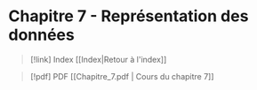 # Chapitre 7 - Représentation des données

> [!link] Index
> [[Index|Retour à l'index]]

> [!pdf] PDF
> [[Chapitre_7.pdf | Cours du chapitre 7]]